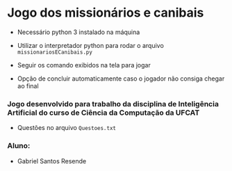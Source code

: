 # Jogo dos missionários e canibais

- Necessário python 3 instalado na máquina

- Utilizar o interpretador python para rodar o arquivo `missionariosECanibais.py`

- Seguir os comando exibidos na tela para jogar

- Opção de concluir automaticamente caso o jogador não consiga chegar ao final

### Jogo desenvolvido para trabalho da disciplina de Inteligência Artificial do curso de Ciência da Computação da UFCAT

- Questões no arquivo `Questoes.txt`

### Aluno:

- Gabriel Santos Resende